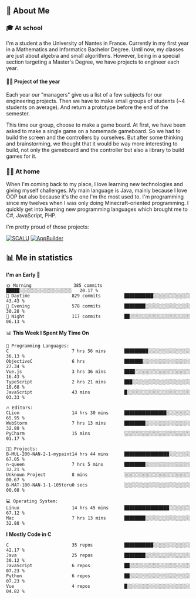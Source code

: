 ## 👀 About Me

### 🎓 At school

I'm a student a the University of Nantes in France. Currently in my first year in a Mathematics and Informatics Bachelor Degree. Until now, my classes are just about algebra and small algorithms. However, being in a special section targeting a Master's Degree, we have projects to engineer each year. 

#### 🔧🔬 Project of the year

Each year our "managers" give us a list of a few subjects for our engineering projects. Then we have to make small groups of students (~4 students on average). And return a prototype before the end of the semester.

This time our group, choose to make a game board. At first, we have been asked to make a single game on a homemade gameboard. So we had to build the screen and the controllers by ourselves. 
But after some thinking and brainstorming, we thought that it would be way more interesting to build, not only the gameboard and the controller but also a library to build games for it.

### 👨‍💻 At home

When I'm coming back to my place, I love learning new technologies and giving myself challenges. My main language is Java, mainly because I love OOP but also because it's the one I'm the most used to. I'm programming since my twelves when I was only doing Minecraft-oriented programming.  I quickly get into learning new programming languages which brought me to C#, JavaScript, PHP. 

I'm pretty proud of those projects:

[![SCALU](https://github-readme-stats.vercel.app/api/pin?username=renardfute&repo=SCALU)](https://github.com/renardfute/scalu)
[![AppBuilder](https://github-readme-stats.vercel.app/api/pin?username=pulsedev2&repo=AppBuilder)](https://github.com/pulsedev2/AppBuilder)

## 📊 Me in statistics
<!--START_SECTION:waka-->
**I'm an Early 🐤** 

```text
🌞 Morning                385 commits         █████░░░░░░░░░░░░░░░░░░░░   20.17 % 
🌆 Daytime                829 commits         ███████████░░░░░░░░░░░░░░   43.43 % 
🌃 Evening                578 commits         ████████░░░░░░░░░░░░░░░░░   30.28 % 
🌙 Night                  117 commits         ██░░░░░░░░░░░░░░░░░░░░░░░   06.13 % 
```


📊 **This Week I Spent My Time On** 

```text
💬 Programming Languages: 
C                        7 hrs 56 mins       █████████░░░░░░░░░░░░░░░░   36.13 % 
ObjectiveC               6 hrs               ███████░░░░░░░░░░░░░░░░░░   27.34 % 
Vue.js                   3 hrs 36 mins       ████░░░░░░░░░░░░░░░░░░░░░   16.43 % 
TypeScript               2 hrs 21 mins       ███░░░░░░░░░░░░░░░░░░░░░░   10.68 % 
JavaScript               43 mins             █░░░░░░░░░░░░░░░░░░░░░░░░   03.33 % 

🔥 Editors: 
CLion                    14 hrs 30 mins      ████████████████░░░░░░░░░   65.95 % 
WebStorm                 7 hrs 13 mins       ████████░░░░░░░░░░░░░░░░░   32.88 % 
PyCharm                  15 mins             ░░░░░░░░░░░░░░░░░░░░░░░░░   01.17 % 

🐱‍💻 Projects: 
B-MUL-200-NAN-2-1-mypaint14 hrs 44 mins      █████████████████░░░░░░░░   67.05 % 
n-queen                  7 hrs 5 mins        ████████░░░░░░░░░░░░░░░░░   32.21 % 
Unknown Project          8 mins              ░░░░░░░░░░░░░░░░░░░░░░░░░   00.67 % 
B-MAT-100-NAN-1-1-105toru0 secs              ░░░░░░░░░░░░░░░░░░░░░░░░░   00.08 % 

💻 Operating System: 
Linux                    14 hrs 45 mins      █████████████████░░░░░░░░   67.12 % 
Mac                      7 hrs 13 mins       ████████░░░░░░░░░░░░░░░░░   32.88 % 
```

**I Mostly Code in C** 

```text
C                        35 repos            ███████████░░░░░░░░░░░░░░   42.17 % 
Java                     25 repos            ████████░░░░░░░░░░░░░░░░░   30.12 % 
JavaScript               6 repos             ██░░░░░░░░░░░░░░░░░░░░░░░   07.23 % 
Python                   6 repos             ██░░░░░░░░░░░░░░░░░░░░░░░   07.23 % 
Vue                      4 repos             █░░░░░░░░░░░░░░░░░░░░░░░░   04.82 % 
```




<!--END_SECTION:waka-->
